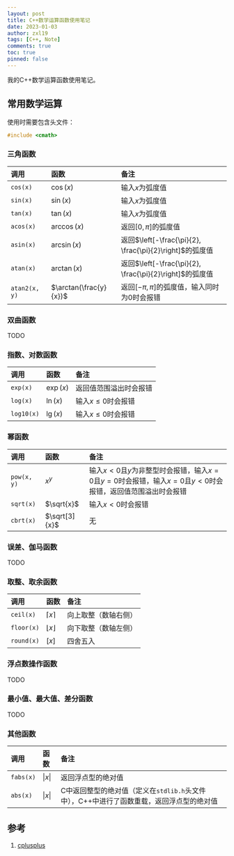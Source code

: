 ```yaml
---
layout: post
title: C++数学运算函数使用笔记
date: 2023-01-03
author: zxl19
tags: [C++, Note]
comments: true
toc: true
pinned: false
---
```


我的C++数学运算函数使用笔记。

<!-- more -->

## 常用数学运算

使用时需要包含头文件：

```cpp
#include <cmath>
```

### 三角函数

| 调用 | 函数 | 备注 |
| :--- | :--- | :--- |
| `cos(x)` | $\cos\left(x\right)$ | 输入$x$为弧度值 |
| `sin(x)` | $\sin\left(x\right)$ | 输入$x$为弧度值 |
| `tan(x)` | $\tan\left(x\right)$ | 输入$x$为弧度值 |
| `acos(x)` | $\arccos\left(x\right)$ | 返回$\left[0, \pi\right]$的弧度值 |
| `asin(x)` | $\arcsin\left(x\right)$ | 返回$\left[-\frac{\pi}{2}, \frac{\pi}{2}\right]$的弧度值 |
| `atan(x)` | $\arctan\left(x\right)$ | 返回$\left[-\frac{\pi}{2}, \frac{\pi}{2}\right]$的弧度值 |
| `atan2(x, y)` | $\arctan(\frac{y}{x})$ | 返回$\left[-\pi, \pi\right]$的弧度值，输入同时为0时会报错 |

### 双曲函数

TODO

### 指数、对数函数

| 调用 | 函数 | 备注 |
| :--- | :--- | :--- |
| `exp(x)` | $\exp\left(x\right)$ | 返回值范围溢出时会报错 |
| `log(x)` | $\ln\left(x\right)$ | 输入$x \leq 0$时会报错 |
| `log10(x)` | $\lg\left(x\right)$ | 输入$x \leq 0$时会报错 |

### 幂函数

| 调用 | 函数 | 备注 |
| :--- | :--- | :--- |
| `pow(x, y)` | $x^{y}$ | 输入$x < 0$且$y$为非整型时会报错，输入$x = 0$且$y = 0$时会报错，输入$x = 0$且$y < 0$时会报错，返回值范围溢出时会报错 |
| `sqrt(x)` | $\sqrt{x}$ | 输入$x < 0$时会报错 |
| `cbrt(x)` | $\sqrt[3]{x}$ | 无 |

### 误差、伽马函数

TODO

### 取整、取余函数

| 调用 | 函数 | 备注 |
| :--- | :--- | :--- |
| `ceil(x)` | $\left\lceil x \right\rceil$ | 向上取整（数轴右侧） |
| `floor(x)` | $\left\lfloor x \right\rfloor$ | 向下取整（数轴左侧） |
| `round(x)` | $\left[x\right]$ | 四舍五入 |

### 浮点数操作函数

TODO

### 最小值、最大值、差分函数

TODO

### 其他函数

| 调用 | 函数 | 备注 |
| :--- | :--- | :--- |
| `fabs(x)` | $\left\|x\right\|$ | 返回浮点型的绝对值 |
| `abs(x)` | $\left\|x\right\|$ | C中返回整型的绝对值（定义在`stdlib.h`头文件中），C++中进行了函数重载，返回浮点型的绝对值 |

## 参考

1. [cplusplus](http://www.cplusplus.com)
